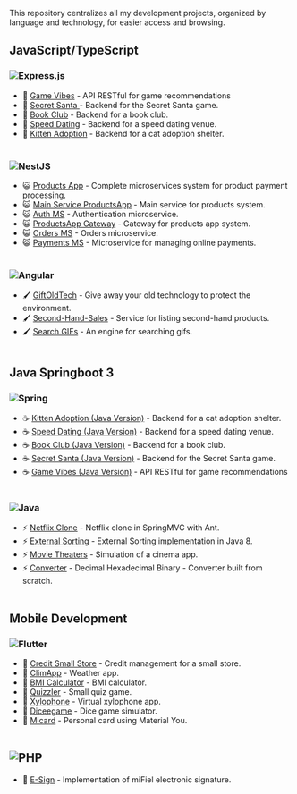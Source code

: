 This repository centralizes all my development projects, organized by language and technology, for easier access and browsing.

## JavaScript/TypeScript

### ![Express.js](https://img.shields.io/badge/express.js-%23404d59.svg?style=for-the-badge&logo=express&logoColor=%2361DAFB)
- 🔹 [Game Vibes](https://github.com/josesiyo-robbio/GameVibes-f2p_express) - API RESTful for game recommendations
- 🔹 [Secret Santa ](https://github.com/josesiyo-robbio/secret-santa_express) - Backend for the Secret Santa game.
- 🔹 [Book Club](https://github.com/josesiyo-robbio/book-club_express.git) - Backend for a book club.
- 🔹 [Speed Dating](https://github.com/josesiyo-robbio/speed-dating_express) - Backend for a speed dating venue.
- 🔹 [Kitten Adoption](https://github.com/josesiyo-robbio/kitten-adoption_express) - Backend for a cat adoption shelter.
<br><br>

### ![NestJS](https://img.shields.io/badge/nestjs-%23E0234E.svg?style=for-the-badge&logo=nestjs&logoColor=white)
- 😺 [Products App]() - Complete microservices system for product payment processing.
- 😺 [Main Service ProductsApp](https://github.com/josesiyo-robbio/productsApp-MicroServices.git) - Main service for products system.
- 😺 [Auth MS](https://github.com/josesiyo-robbio/auth_ms_nestjs.git) - Authentication microservice.
- 😺 [ProductsApp Gateway](https://github.com/josesiyo-robbio/gateway_MS_NESTJS.git) - Gateway for products app system.
- 😺 [Orders MS](https://github.com/josesiyo-robbio/orders_ms_nestjs.git) - Orders microservice.
- 😺 [Payments MS](https://github.com/josesiyo-robbio/payments_ms_nestjs.git) - Microservice for managing online payments.
<br><br>

### ![Angular](https://img.shields.io/badge/angular-%23DD0031.svg?style=for-the-badge&logo=angular&logoColor=white)
- 🖌️ [GiftOldTech](https://github.com/josesiyo-robbio/giftOldTech.git) - Give away your old technology to protect the environment.
- 🖌️ [Second-Hand-Sales](https://github.com/josesiyo-robbio/Second-Hand-Sales.git) - Service for listing second-hand products.
- 🖌️ [Search GIFs](https://github.com/josesiyo-robbio/gifsSearchMYou.git) - An engine for searching gifs.
  <br><br>

## Java Springboot 3

### ![Spring](https://img.shields.io/badge/spring-%236DB33F.svg?style=for-the-badge&logo=spring&logoColor=white)
- ☕ [Kitten Adoption (Java Version)](https://github.com/josesiyo-robbio/kitten-adoption_springboot.git) - Backend for a cat adoption shelter.
- ☕ [Speed Dating (Java Version)](https://github.com/josesiyo-robbio/speed-dating_springboot.git) - Backend for a speed dating venue.
- ☕ [Book Club (Java Version)](https://github.com/josesiyo-robbio/book-club_springboot.git) - Backend for a book club.
- ☕ [Secret Santa (Java Version)](https://github.com/josesiyo-robbio/secret-santa_springboot.git) - Backend for the Secret Santa game.
- ☕ [Game Vibes (Java Version)](https://github.com/josesiyo-robbio/GameVibes-F2P_springboot.git) - API RESTful for game recommendations
<br><br>

### ![Java](https://img.shields.io/badge/java-%23ED8B00.svg?style=for-the-badge&logo=openjdk&logoColor=white)
- ⚡ [Netflix Clone](https://github.com/josesiyo-robbio/JavaNetflixCloneMVC.git) - Netflix clone in SpringMVC with Ant.
- ⚡ [External Sorting](https://github.com/josesiyo-robbio/ExternalSorting.git) - External Sorting implementation in Java 8.
- ⚡ [Movie Theaters](https://github.com/josesiyo-robbio/movieTheater-.git) - Simulation of a cinema app.
- ⚡ [Converter](https://github.com/josesiyo-robbio/Decimal-Hexadecimal-Binary-Converter.git) - Decimal Hexadecimal Binary - Converter built from scratch.
<br><br>

## Mobile Development

### ![Flutter](https://img.shields.io/badge/Flutter-%2302569B.svg?style=for-the-badge&logo=Flutter&logoColor=white)
- 💙 [Credit Small Store](https://github.com/josesiyo-robbio/magicStore.git) - Credit management for a small store.
- 💙 [ClimApp](https://github.com/josesiyo-robbio/climApp.git) - Weather app.
- 💙 [BMI Calculator](https://github.com/josesiyo-robbio/bmi-calculator.git) - BMI calculator.
- 💙 [Quizzler](https://github.com/josesiyo-robbio/quizzler.git) - Small quiz game.
- 💙 [Xylophone](https://github.com/josesiyo-robbio/xylophone.git) - Virtual xylophone app.
- 💙 [Diceegame](https://github.com/josesiyo-robbio/dicee-game.git) - Dice game simulator.
- 💙 [Micard](https://github.com/josesiyo-robbio/MiCard.git) - Personal card using Material You.
<br><br>

## ![PHP](https://img.shields.io/badge/php-%23777BB4.svg?style=for-the-badge&logo=php&logoColor=white)
- 🐘 [E-Sign](https://github.com/josesiyo-robbio/firmaElectronicaMVC.git) - Implementation of miFiel electronic signature.
<br><br>

